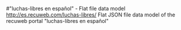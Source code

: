 #"luchas-libres en español" - Flat file data model
http://es.recuweb.com/luchas-libres/
Flat JSON file data model of the recuweb portal "luchas-libres en español"
